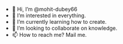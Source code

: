 - 👋 Hi, I’m @mohit-dubey66
- 👀 I’m interested in everything.
- 🌱 I’m currently learning how to create.
- 💞️ I’m looking to collaborate on knowledge.
- 📫 How to reach me? Mail me.

<!---
mohit-dubey66/mohit-dubey66 is a ✨ special ✨ repository because its `README.md` (this file) appears on your GitHub profile.
You can click the Preview link to take a look at your changes.
--->
